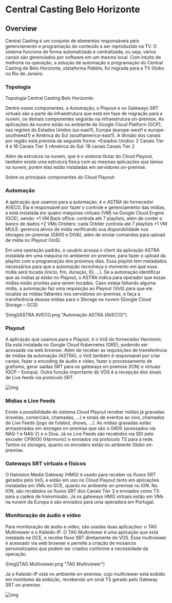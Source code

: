 # Central Casting Belo Horizonte

## Overview

Central Casting é um conjunto de elementos responsáveis pelo gerenciamento e programação do conteúdo a ser reproduzido na TV. O sistema funciona de forma automatizada e centralizada, ou seja, vários canais são gerenciados por software em um mesmo local. Com intuito de melhoria na operação, a solução de automação e programação do Central Casting de Belo Horizonte, plataforma Pebble, foi migrada para a TV Globo no Rio de Janeiro. 

### Topologia

Topologia Central Casting Belo Horizonte:






Dentre esses componentes, a Automação, o Playout e os Gateways SRT virtuais são a parte da infraestrutura que está em fase de migração para a nuvem, os demais componentes seguirão na infraestrutura on-premise. As aplicações da nuvem estão no ambiente da Google Cloud Platform (GCP), nas regiões do Estados Unidos (us-east1), Europa (europe-west1 e europe-southwest1) e América do Sul (southamerica-east1). A divisão dos canais por região está prevista da seguinte forma: 
•Estados Unidos: 2 Canais Tier 4 e 16 Canais Tier 3 
•América do Sul: 18 canais Canais Tier 2 

Além da estrutura na nuvem, que é o sistema titular do Cloud Playout, também existe uma estrutura física com as mesmas aplicações que temos na nuvem, porém elas estão instaladas em servidores on-premise. 

Sobre os principais componentes do Cloud Playout: 

### Automação

A aplicação que usamos para a automação, é o ASTRA do fornecedor AVECO. Ela é responsável por fazer o controle e gerenciamento das mídias, e está instalada em quatro máquinas virtuais (VM) na Google Cloud Engine (GCE), sendo: 
•1 VM Back office: controla até 7 playlists, além de conter o banco de dados 
•2 VMs Orbiters: cada Orbiter controla até 7 playlists
•1 VM MULE: gerencia ativos de mídia verificando sua disponibilidade nos storages on-premise (G800 e DIVA), além de enviar comandos para upload de mídia no Playout (VoS). 

Em uma operação padrão, o usuário acessa o client da aplicação ASTRA instalada em uma máquina no ambiente on-premise, para fazer o upload da playlist com a programação dos próximos dias. Essa playlist tem metadados necessários para que a automação reconheça o momento em que essa mídia será tocada (início, fim, duração, ID, ...). Se a automação identificar que as mídias já estão no Playout, o ASTRA indica para operador que essas mídias estão prontas para serem tocadas. Caso esteja faltando alguma mídia, a automação faz uma requisição ao Playout (VoS) para que ele localize as mídias faltantes nos servidores on-premise, e faça a transferência dessas mídias para o Storage na nuvem (Google Cloud Storage – GCS) 

![img](ASTRA AVECO.png "Automação ASTRA (AVECO)")

### Playout

A aplicação que usamos para o Playout, é o VoS do fornecedor Harmonic. Ela está instalada no Google Cloud Kubernetes (GKE), podendo ser acessada via web browser. Além de receber as requisições de transferência de mídias da automação (ASTRA), o VoS também é responsável por criar canais, fazer o encoding de áudio e vídeo, fazer o processamento de grafismo, gerar saídas SRT para os gateways on-premise (ION) e virtuais (GCP – Europa). Outra função importante do VOS é a recepção dos sinais de Live feeds via protocolo SRT. 

![img](VOS.png "Playout VoS (HARMONIC)")

### Mídias e Live Feeds

Existe a possibilidade do sistema Cloud Playout receber mídias já gravadas (novelas, comerciais, chamadas, ...) e sinais de eventos ao vivo, chamados de Live Feeds (jogo de futebol, shows, ...). As mídias gravadas estão armazenadas em storages on-premise que são o G800 (acessados via NAS-1 e NAS-2) e o Diva. Já os Live Feeds são recebidos via SDI pelo encoder CP9000 (Harmonic) e enviados via protocolo TS para a rede. Tantos os storages, quanto os encoders estão no ambiente Globo on-premise. 

### Gateways SRT virtuais e físicos

O Haivision Media Gateway (HMG) é usado para receber os fluxos SRT gerados pelo VoS, e estão em uso no Cloud Playout tanto em aplicações instaladas em VMs no GCE, quanto no ambiente on-premise no ION. No ION, são recebidos os fluxos SRT dos Canais Tier 3 e enviados como TS para a cadeia de transmissão. Já os gateways HMG virtuais estão em VMs na nuvem da Europa e são enviados para uma operadora em Portugal.

### Monitoração de áudio e vídeo 

Para monitoração de áudio e vídeo, são usadas duas aplicações: o TAG Multiviewer e o Kaleido-IP. O TAG Multiviewer é uma aplicação que está instalada na GCE, e recebe fluxo SRT diretamente do VOS. Esse multiviewer é acessado via web browser e permite a criação de mosaicos personalizados que podem ser criados conforme a necessidade da operação.

![img](TAG Multiviewer.png "TAG Multiviewer")

Já o Kaleido-IP está no ambiente on-premise, cujo multiviewer está exibido em monitores da exibição, recebendo um sinal TS gerado pelo Gateway SRT on-premise. 

![img](Kaleido-IP.png "Multiviewer Kaleido-IP")




